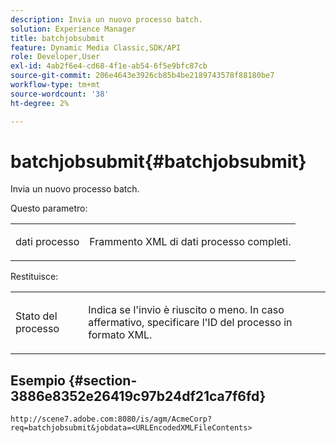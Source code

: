 ```yaml
---
description: Invia un nuovo processo batch.
solution: Experience Manager
title: batchjobsubmit
feature: Dynamic Media Classic,SDK/API
role: Developer,User
exl-id: 4ab2f6e4-cd68-4f1e-ab54-6f5e9bfc87cb
source-git-commit: 206e4643e3926cb85b4be2189743578f88180be7
workflow-type: tm+mt
source-wordcount: '38'
ht-degree: 2%

---
```


# batchjobsubmit{#batchjobsubmit}

Invia un nuovo processo batch.

Questo parametro:

<table id="simpletable_11A94D630A21426F9A1CEF5EB3B9E789"> 
 <tr class="strow"> 
  <td class="stentry"> <p> <span class="codeph"> dati processo </span> </p> </td> 
  <td class="stentry"> <p>Frammento XML di dati processo completi. </p> </td> 
 </tr> 
</table>

Restituisce:

<table id="simpletable_7C82E4A8520440F5A5ABBC1BCB286AB2"> 
 <tr class="strow"> 
  <td class="stentry"> <p>Stato del processo </p> </td> 
  <td class="stentry"> <p>Indica se l'invio è riuscito o meno. In caso affermativo, specificare l'ID del processo in formato XML. </p> </td> 
 </tr> 
</table>

## Esempio {#section-3886e8352e26419c97b24df21ca7f6fd}

`http://scene7.adobe.com:8080/is/agm/AcmeCorp?req=batchjobsubmit&jobdata=<URLEncodedXMLFileContents>`

